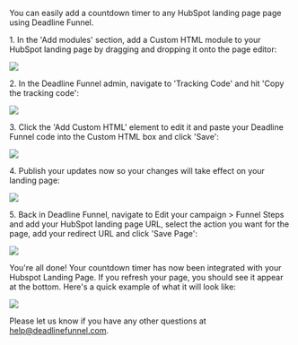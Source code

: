 You can easily add a countdown timer to any HubSpot landing page page using
Deadline Funnel.

1\. In the 'Add modules' section, add a Custom HTML module to your HubSpot landing page by dragging and dropping it onto the page editor: 

![](https://s3.amazonaws.com/helpscout.net/docs/assets/53974d6ce4b0c76107b109d1/images/5a34361e04286346b0bc8ed9/file-UT9ToBPURT.png)

2\. In the Deadline Funnel admin, navigate to 'Tracking Code' and hit 'Copy the tracking code': 

![](https://s3.amazonaws.com/helpscout.net/docs/assets/53974d6ce4b0c76107b109d1/images/5a79f60f0428634376cfdcb2/file-elWYOoZEj4.png)

3\. Click the 'Add Custom HTML' element to edit it and paste your Deadline Funnel code into the Custom HTML box and click 'Save': 

![](https://s3.amazonaws.com/helpscout.net/docs/assets/53974d6ce4b0c76107b109d1/images/5a34378f2c7d3a46d5961fb3/file-pDBsGLu15z.png)

4\. Publish your updates now so your changes will take effect on your landing page: 

![](https://s3.amazonaws.com/helpscout.net/docs/assets/53974d6ce4b0c76107b109d1/images/5a3438382c7d3a46d5961fb9/file-OaSZ58KE0l.png)

5\. Back in Deadline Funnel, navigate to Edit your campaign > Funnel Steps and add your HubSpot landing page URL, select the action you want for the page, add your redirect URL and click 'Save Page': 

![](https://s3.amazonaws.com/helpscout.net/docs/assets/53974d6ce4b0c76107b109d1/images/5c783c362c7d3a0cb932155e/file-JDPyIgnWsG.png)

You're all done! Your countdown timer has now been integrated with your
Hubspot Landing Page. If you refresh your page, you should see it appear at
the bottom. Here's a quick example of what it will look like:

![](https://s3.amazonaws.com/helpscout.net/docs/assets/53974d6ce4b0c76107b109d1/images/5c65c0a12c7d3a66e32e783a/file-r2622Bfum3.png)

Please let us know if you have any other questions at
[help@deadlinefunnel.com](mailto:mailto:help@deadlinefunnel.com).

